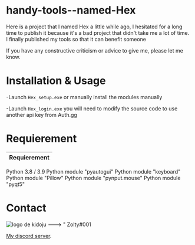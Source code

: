 # handy-tools--named-Hex
 
Here is a project that I named Hex a little while ago, I hesitated for a long time to publish it because it's a bad project that didn't take me a lot of time. I finally published my tools so that it can benefit someone

If you have any constructive criticism or advice to give me, please let me know.

# Installation & Usage
-Launch ```Hex_setup.exe``` or manually install the modules manually

-Launch ```Hex_login.exe``` you will need to modify the source code to use another api key from Auth.gg

# Requierement
Requierement |
--- |
Python 3.8 / 3.9
Python module "pyautogui"
Python module "keyboard"
Python module "Pillow"
Python module "pynput.mouse"
Python module "pyqt5"

# Contact

![logo de kidoju](https://cdn.discordapp.com/attachments/479290836190756879/956564808927436800/8244-discord.png) 
--->
" Zolty#001


[My discord server](https://discord.gg/A9sVh5qgkT).

